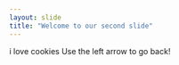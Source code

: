 ```yaml
---
layout: slide
title: "Welcome to our second slide"
---
```

i love cookies
Use the left arrow to go back!  
